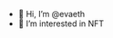 - 👋 Hi, I’m @evaeth
- 👀 I’m interested in NFT

<!---
evaeth/evaeth is a ✨ special ✨ repository because its `README.md` (this file) appears on your GitHub profile.
You can click the Preview link to take a look at your changes.
--->
